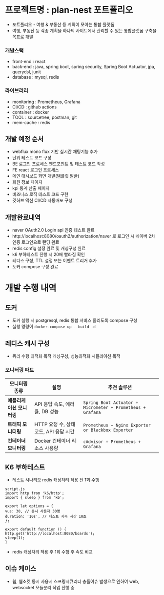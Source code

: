 # 프로젝트명 : plan-nest 포트폴리오
 - 포트폴리오 - 여행 &amp; 부동산 등 계획이 모이는 통합 플랫폼
 - 여행, 부동산 등 각종 계획을 하나의 사이트에서 관리할 수 있는 통합플랫폼 구축을 목표로 개발

### 개발스택
 - front-end : react
 - back-end : java, spring boot, spring security, Spring Boot Actuator, jpa, querydsl, junit
 - database : mysql, redis

### 라이브러리
 - monitoring : Prometheus, Grafana
 - CI/CD : github actions
 - container : docker
 - TOOL : sourcetree, postman, git
 - mem-cache : redis

## 개발 예정 순서
 - webflux mono flux 기반 실시간 채팅기능 추가
 - 단위 테스트 코드 구성
 - BE 로그인 프로세스 엔드포인트 및 테스트 코드 작성
 - FE react 로그인 프로세스 
 - 메인 대시보드 화면 개발(템플릿 발굴)
 - 회원 정보 페이지
 - kpi 통계 산출 페이지
 - 비즈니스 로직 테스트 코드 구현
 - 깃허브 액션 CI/CD 자동배포 구성

## 개발완료내역
 - naver OAuth2.0 Login api 인증 테스트 완료
 - http://localhost:8080/oauth2/authorization/naver 로 로그인 시 네이버 2차인증 로그인으로 랜딩 완료
 - redis config 설정 완료 및 캐싱구성 완료
 - k6 부하테스트 진행 시 20배 빨라짐 확인
 - 레디스 구성, TTL 설정 또는 이벤트 트리거 추가
 - 도커 compose 구성 완료



# 개발 수행 내역

## 도커 
 - 도커 실행 시 postgresql, redis 통합 서비스 올리도록 compose 구성
 -  실행 명령어 `docker-compose up --build -d`

## 레디스 캐시 구성
 - 쿼리 수행 최적화 목적 캐싱구성, 성능최적화 시뮬레이션 목적

### 모니터링 파트
| **모니터링 종류**     | **설명**                                   | **추천 솔루션**                                            |
|------------------|--------------------------------|--------------------------------------------------|
| **애플리케이션 모니터링** | API 응답 속도, 에러율, DB 성능            | `Spring Boot Actuator + Micrometer + Prometheus + Grafana` |
| **트래픽 모니터링**     | HTTP 요청 수, 상태 코드, API 응답 시간      | `Prometheus + Nginx Exporter or Blackbox Exporter` |
| **컨테이너 모니터링**   | Docker 컨테이너 리소스 사용량               | `cAdvisor + Prometheus + Grafana` |

## K6 부하테스트
- 테스트 시나리오 redis 캐싱처리 적용 전 1회 수행
```
script.js
import http from 'k6/http';
import { sleep } from 'k6';

export let options = {
vus: 30, // 동시 사용자 30명
duration: '10s', // 테스트 지속 시간 10초
};

export default function () {
http.get('http://localhost:8080/boards');
sleep(1);
}
```
- redis 캐싱처리 적용 후 1회 수행 후 속도 비교



## 이슈 케이스
 - 웹, 웹소켓 동시 사용시 스프링시큐리티 충돌이슈 발생으로 인하여 web, websocket 모듈분리 작업 진행 중

